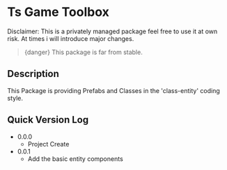 # Ts Game Toolbox

Disclaimer:
This is a privately managed package feel free to use it at own risk.
At times i will introduce major changes.

> {danger} This package is far from stable.

## Description
This Package is providing Prefabs and Classes in the 'class-entity' coding style.


## Quick Version Log
- 0.0.0 
  - Project Create
- 0.0.1
  - Add the basic entity components